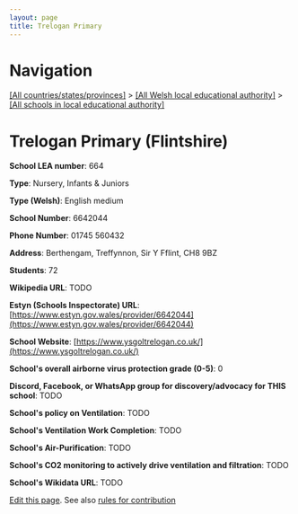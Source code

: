 ```yaml
---
layout: page
title: Trelogan Primary
---
```

# Navigation

[[All countries/states/provinces]](../../..) > [[All Welsh local educational authority]](../..) > [[All schools in local educational authority]](..)

# Trelogan Primary (Flintshire)

**School LEA number**: 664

**Type**: Nursery, Infants & Juniors

**Type (Welsh)**: English medium

**School Number**: 6642044

**Phone Number**: 01745 560432

**Address**: Berthengam, Treffynnon, Sir Y Fflint, CH8 9BZ

**Students**: 72

**Wikipedia URL**: TODO

**Estyn (Schools Inspectorate) URL**: [https://www.estyn.gov.wales/provider/6642044](https://www.estyn.gov.wales/provider/6642044)

**School Website**: [https://www.ysgoltrelogan.co.uk/](https://www.ysgoltrelogan.co.uk/)

**School's overall airborne virus protection grade (0-5)**: 0

**Discord, Facebook, or WhatsApp group for discovery/advocacy for THIS school**: TODO

**School's policy on Ventilation**: TODO

**School's Ventilation Work Completion**: TODO

**School's Air-Purification**: TODO

**School's CO2 monitoring to actively drive ventilation and filtration**: TODO

**School's Wikidata URL**: TODO




[Edit this page](https://github.com/VentilationProject/Wales/edit/prif/./Flintshire/Trelogan_Primary.md). See also [rules for contribution](../../../contribution-rules/)